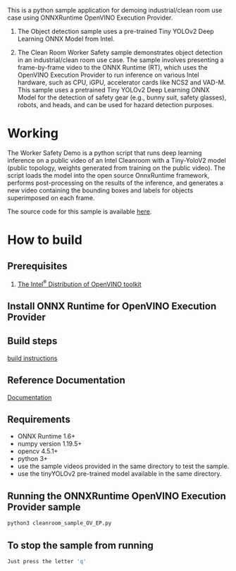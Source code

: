 This is a python sample application for demoing industrial/clean room use case using ONNXRuntime OpenVINO Execution Provider.

1. The Object detection sample uses a pre-trained Tiny YOLOv2 Deep Learning ONNX Model from Intel. 
 
2. The Clean Room Worker Safety sample demonstrates object detection in an industrial/clean room use case. The sample involves presenting a frame-by-frame video to the ONNX Runtime (RT), which uses the OpenVINO Execution Provider to run inference on various Intel hardware, such as CPU, iGPU, accelerator cards like NCS2 and VAD-M. This sample uses a pretrained Tiny YOLOv2 Deep Learning ONNX Model for the detection of safety gear (e.g., bunny suit, safety glasses), robots, and heads, and can be used for hazard detection purposes.

# Working
The Worker Safety Demo is a python script that runs deep learning inference on a public video of an Intel Cleanroom with a Tiny-YoloV2 model (public topology, weights generated from training on the public video). The script loads the model into the open source OnnxRuntime framework, performs post-processing on the results of the inference, and generates a new video containing the bounding boxes and labels for objects superimposed on each frame.

The source code for this sample is available [here](https://github.com/microsoft/onnxruntime/tree/master/samples/python/OpenVINO_EP_samples/cleanroom_worker_safety).

# How to build

## Prerequisites
1. [The Intel<sup>®</sup> Distribution of OpenVINO toolkit](https://docs.openvinotoolkit.org/latest/index.html)

## Install ONNX Runtime for OpenVINO Execution Provider

## Build steps
[build instructions](https://www.onnxruntime.ai/docs/reference/execution-providers/OpenVINO-ExecutionProvider.html#build)


## Reference Documentation
[Documentation](https://www.onnxruntime.ai/docs/reference/execution-providers/OpenVINO-ExecutionProvider.html)

## Requirements

* ONNX Runtime 1.6+
* numpy version 1.19.5+
* opencv 4.5.1+
* python 3+
* use the sample videos provided in the same directory to test the sample.
* use the tinyYOLOv2 pre-trained model available in the same directory.

## Running the ONNXRuntime OpenVINO Execution Provider sample

```bash
python3 cleanroom_sample_OV_EP.py
```

## To stop the sample from running

```bash
Just press the letter 'q'
```